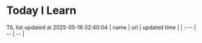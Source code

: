 # Today I Learn 
TIL list updated at 2025-05-16 02:40:04
| name | url | updated time |
| :--- | -- | -- |
